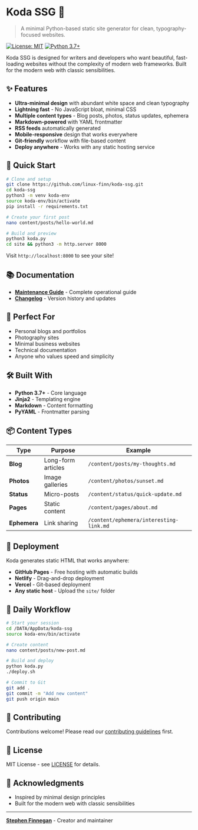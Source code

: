 # Koda SSG 🚀

> A minimal Python-based static site generator for clean, typography-focused websites.

[![License: MIT](https://img.shields.io/badge/License-MIT-yellow.svg)](https://opensource.org/licenses/MIT)
[![Python 3.7+](https://img.shields.io/badge/python-3.7+-blue.svg)](https://www.python.org/downloads/)

Koda SSG is designed for writers and developers who want beautiful, fast-loading websites without the complexity of modern web frameworks. Built for the modern web with classic sensibilities.

## ✨ Features

- **Ultra-minimal design** with abundant white space and clean typography
- **Lightning fast** - No JavaScript bloat, minimal CSS
- **Multiple content types** - Blog posts, photos, status updates, ephemera
- **Markdown-powered** with YAML frontmatter
- **RSS feeds** automatically generated
- **Mobile-responsive** design that works everywhere
- **Git-friendly** workflow with file-based content
- **Deploy anywhere** - Works with any static hosting service

## 🚀 Quick Start

```bash
# Clone and setup
git clone https://github.com/linux-finn/koda-ssg.git
cd koda-ssg
python3 -m venv koda-env
source koda-env/bin/activate
pip install -r requirements.txt

# Create your first post
nano content/posts/hello-world.md

# Build and preview
python3 koda.py
cd site && python3 -m http.server 8000
```

Visit `http://localhost:8000` to see your site!

## 📚 Documentation

- **[Maintenance Guide](docs/MAINTENANCE_GUIDE.md)** - Complete operational guide
- **[Changelog](docs/CHANGELOG.md)** - Version history and updates

## 🎯 Perfect For

- Personal blogs and portfolios
- Photography sites
- Minimal business websites
- Technical documentation
- Anyone who values speed and simplicity

## 🛠️ Built With

- **Python 3.7+** - Core language
- **Jinja2** - Templating engine
- **Markdown** - Content formatting
- **PyYAML** - Frontmatter parsing

## 📦 Content Types

| Type | Purpose | Example |
|------|---------|---------|
| **Blog** | Long-form articles | `/content/posts/my-thoughts.md` |
| **Photos** | Image galleries | `/content/photos/sunset.md` |
| **Status** | Micro-posts | `/content/status/quick-update.md` |
| **Pages** | Static content | `/content/pages/about.md` |
| **Ephemera** | Link sharing | `/content/ephemera/interesting-link.md` |

## 🚀 Deployment

Koda generates static HTML that works anywhere:

- **GitHub Pages** - Free hosting with automatic builds
- **Netlify** - Drag-and-drop deployment
- **Vercel** - Git-based deployment
- **Any static host** - Upload the `site/` folder

## 🔧 Daily Workflow

```bash
# Start your session
cd /DATA/AppData/koda-ssg
source koda-env/bin/activate

# Create content
nano content/posts/new-post.md

# Build and deploy
python koda.py
./deploy.sh

# Commit to Git
git add .
git commit -m "Add new content"
git push origin main
```

## 🤝 Contributing

Contributions welcome! Please read our [contributing guidelines](CONTRIBUTING.md) first.

## 📄 License

MIT License - see [LICENSE](LICENSE) for details.

## 🙏 Acknowledgments

- Inspired by minimal design principles
- Built for the modern web with classic sensibilities

---

**[Stephen Finnegan](https://stephenfinnegan.com)** - Creator and maintainer
```
